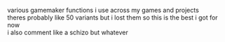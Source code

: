 various gamemaker functions i use across my games and projects
</br>
theres probably like 50 variants but i lost them so this is the best i got for now
</br>
i also comment like a schizo but whatever
